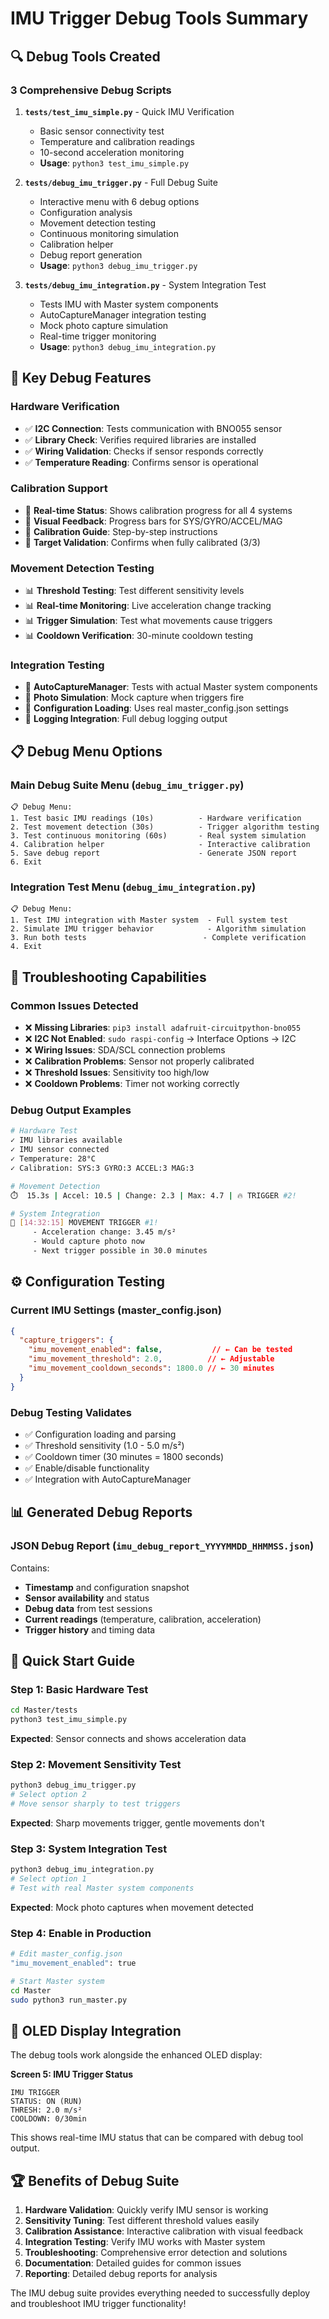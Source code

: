# IMU Trigger Debug Tools Summary

## 🔍 **Debug Tools Created**

### **3 Comprehensive Debug Scripts**

1. **`tests/test_imu_simple.py`** - Quick IMU Verification
   - Basic sensor connectivity test
   - Temperature and calibration readings
   - 10-second acceleration monitoring
   - **Usage**: `python3 test_imu_simple.py`

2. **`tests/debug_imu_trigger.py`** - Full Debug Suite
   - Interactive menu with 6 debug options
   - Configuration analysis
   - Movement detection testing
   - Continuous monitoring simulation
   - Calibration helper
   - Debug report generation
   - **Usage**: `python3 debug_imu_trigger.py`

3. **`tests/debug_imu_integration.py`** - System Integration Test
   - Tests IMU with Master system components
   - AutoCaptureManager integration testing
   - Mock photo capture simulation
   - Real-time trigger monitoring
   - **Usage**: `python3 debug_imu_integration.py`

## 🎯 **Key Debug Features**

### **Hardware Verification**
- ✅ **I2C Connection**: Tests communication with BNO055 sensor
- ✅ **Library Check**: Verifies required libraries are installed
- ✅ **Wiring Validation**: Checks if sensor responds correctly
- ✅ **Temperature Reading**: Confirms sensor is operational

### **Calibration Support**
- 🎯 **Real-time Status**: Shows calibration progress for all 4 systems
- 🎯 **Visual Feedback**: Progress bars for SYS/GYRO/ACCEL/MAG
- 🎯 **Calibration Guide**: Step-by-step instructions
- 🎯 **Target Validation**: Confirms when fully calibrated (3/3)

### **Movement Detection Testing**
- 📊 **Threshold Testing**: Test different sensitivity levels
- 📊 **Real-time Monitoring**: Live acceleration change tracking
- 📊 **Trigger Simulation**: Test what movements cause triggers
- 📊 **Cooldown Verification**: 30-minute cooldown testing

### **Integration Testing**
- 🔗 **AutoCaptureManager**: Tests with actual Master system components
- 🔗 **Photo Simulation**: Mock capture when triggers fire
- 🔗 **Configuration Loading**: Uses real master_config.json settings
- 🔗 **Logging Integration**: Full debug logging output

## 📋 **Debug Menu Options**

### **Main Debug Suite Menu** (`debug_imu_trigger.py`)
```
📋 Debug Menu:
1. Test basic IMU readings (10s)          - Hardware verification
2. Test movement detection (30s)          - Trigger algorithm testing  
3. Test continuous monitoring (60s)       - Real system simulation
4. Calibration helper                     - Interactive calibration
5. Save debug report                      - Generate JSON report
6. Exit
```

### **Integration Test Menu** (`debug_imu_integration.py`)
```
📋 Debug Menu:
1. Test IMU integration with Master system  - Full system test
2. Simulate IMU trigger behavior            - Algorithm simulation
3. Run both tests                          - Complete verification
4. Exit
```

## 🔧 **Troubleshooting Capabilities**

### **Common Issues Detected**
- ❌ **Missing Libraries**: `pip3 install adafruit-circuitpython-bno055`
- ❌ **I2C Not Enabled**: `sudo raspi-config` → Interface Options → I2C
- ❌ **Wiring Issues**: SDA/SCL connection problems
- ❌ **Calibration Problems**: Sensor not properly calibrated
- ❌ **Threshold Issues**: Sensitivity too high/low
- ❌ **Cooldown Problems**: Timer not working correctly

### **Debug Output Examples**
```bash
# Hardware Test
✓ IMU libraries available
✓ IMU sensor connected  
✓ Temperature: 28°C
✓ Calibration: SYS:3 GYRO:3 ACCEL:3 MAG:3

# Movement Detection
⏱️  15.3s | Accel: 10.5 | Change: 2.3 | Max: 4.7 | 🔥 TRIGGER #2!

# System Integration
🎯 [14:32:15] MOVEMENT TRIGGER #1!
     - Acceleration change: 3.45 m/s²
     - Would capture photo now
     - Next trigger possible in 30.0 minutes
```

## ⚙️ **Configuration Testing**

### **Current IMU Settings** (master_config.json)
```json
{
  "capture_triggers": {
    "imu_movement_enabled": false,           // ← Can be tested
    "imu_movement_threshold": 2.0,          // ← Adjustable
    "imu_movement_cooldown_seconds": 1800.0 // ← 30 minutes
  }
}
```

### **Debug Testing Validates**
- ✅ Configuration loading and parsing
- ✅ Threshold sensitivity (1.0 - 5.0 m/s²)
- ✅ Cooldown timer (30 minutes = 1800 seconds)
- ✅ Enable/disable functionality
- ✅ Integration with AutoCaptureManager

## 📊 **Generated Debug Reports**

### **JSON Debug Report** (`imu_debug_report_YYYYMMDD_HHMMSS.json`)
Contains:
- **Timestamp** and configuration snapshot
- **Sensor availability** and status
- **Debug data** from test sessions
- **Current readings** (temperature, calibration, acceleration)
- **Trigger history** and timing data

## 🚀 **Quick Start Guide**

### **Step 1: Basic Hardware Test**
```bash
cd Master/tests
python3 test_imu_simple.py
```
**Expected**: Sensor connects and shows acceleration data

### **Step 2: Movement Sensitivity Test**
```bash
python3 debug_imu_trigger.py
# Select option 2
# Move sensor sharply to test triggers
```
**Expected**: Sharp movements trigger, gentle movements don't

### **Step 3: System Integration Test**
```bash
python3 debug_imu_integration.py
# Select option 1
# Test with real Master system components
```
**Expected**: Mock photo captures when movement detected

### **Step 4: Enable in Production**
```bash
# Edit master_config.json
"imu_movement_enabled": true

# Start Master system
cd Master
sudo python3 run_master.py
```

## 📱 **OLED Display Integration**

The debug tools work alongside the enhanced OLED display:

**Screen 5: IMU Trigger Status**
```
IMU TRIGGER
STATUS: ON (RUN)
THRESH: 2.0 m/s²
COOLDOWN: 0/30min
```

This shows real-time IMU status that can be compared with debug tool output.

## 🏆 **Benefits of Debug Suite**

1. **Hardware Validation**: Quickly verify IMU sensor is working
2. **Sensitivity Tuning**: Test different threshold values easily  
3. **Calibration Assistance**: Interactive calibration with visual feedback
4. **Integration Testing**: Verify IMU works with Master system
5. **Troubleshooting**: Comprehensive error detection and solutions
6. **Documentation**: Detailed guides for common issues
7. **Reporting**: Detailed debug reports for analysis

The IMU debug suite provides everything needed to successfully deploy and troubleshoot IMU trigger functionality! 